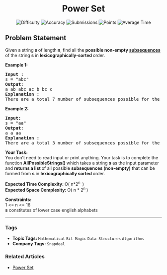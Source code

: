 <h1 align="center">Power Set</h1>

<p align="center">
  <img alt="Difficulty" title="Difficulty" src="https://custom-icon-badges.demolab.com/badge/Difficulty: Medium-1F222E?style=for-the-badge&logoColor=white&logo=fire"/>
  <img alt="Accuracy" title="Accuracy" src="https://custom-icon-badges.demolab.com/badge/Accuracy: 43.3%25-1F222E?style=for-the-badge&logoColor=white&logo=target"/>
  <img alt="Submissions" title="Submissions" src="https://custom-icon-badges.demolab.com/badge/Submissions: 107K+-1F222E?style=for-the-badge&logoColor=white&logo=repo"/>
  <img alt="Points" title="Points" src="https://custom-icon-badges.demolab.com/badge/Points: 4-1F222E?style=for-the-badge&logoColor=white&logo=award"/>
  <img alt="Average Time" title="Average Time" src="https://custom-icon-badges.demolab.com/badge/Average%20Time: N/A-1F222E?style=for-the-badge&logoColor=white&logo=clock"/>
</p>

## Problem Statement

Given a string <b>s </b>of length<b> n</b>, find all the <b>possible non-empty [subsequences](https://www.geeksforgeeks.org/data-structures/string-subsequence-substring/) </b>of the string <b>s</b> in <b>lexicographically-sorted </b>order.

<b>Example 1:</b>

<pre><b>Input : <br></b>s = "abc"
<b>Output: <br></b>a ab abc ac b bc c
<b>Explanation : <br></b>There are a total 7 number of subsequences possible for the given string, and they are mentioned above in lexicographically sorted order.
</pre>

<b>Example 2:</b>

<pre><b>Input: <br></b>s = "aa"
<b>Output: <br></b>a a aa
<b>Explanation : <br></b>There are a total 3 number of subsequences possible for the given string, and they are mentioned above in lexicographically sorted order.</pre>

<b>Your Task:</b><br>You don't need to read input or print anything. Your task is to complete the function <b>AllPossibleStrings() </b>which takes a string <b>s</b> as the input parameter and <b>returns a list </b>of all possible <b>subsequences (non-empty)</b> that can be formed from <b>s</b> in <b>lexicographically sorted </b>order.

<b>Expected Time Complexity: </b>O( n*2<sup>n  </sup>)<br><b>Expected Space Complexity: </b>O( n * 2<sup>n </sup>)

<b>Constraints: </b><br>1 <= n <= 16<br><b>s</b> constitutes of lower case english alphabets


<hr>

### Tags
- **Topic Tags:** `Mathematical` `Bit Magic` `Data Structures` `Algorithms`
- **Company Tags:** `Snapdeal`

### Related Articles
- [Power Set](https://www.geeksforgeeks.org/power-set/)
